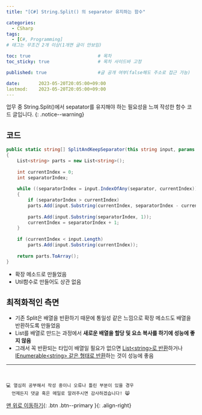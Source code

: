 ```yaml
---
title: "[C#] String.Split() 의 separator 유지하는 함수"

categories:
  - CSharp
tags:
  - [C#, Programming]
# 태그는 무조건 2개 이상(1개면 글이 안보임)

toc: true                         # 목차
toc_sticky: true                  # 목차 사이드바 고정

published: true                   #글 공개 여부(false해도 주소로 접근 가능)

date:       2023-05-20T20:05:00+09:00
lastmod:    2023-05-20T20:05:00+09:00
---
```


<!-- description : 25자에서 160자 사이 -->
업무 중 String.Split()에서 sepatator를 유지해야 하는 필요성을 느껴 작성한 함수 코드 글입니다.
{: .notice--warning}

## 코드

```c#
public static string[] SplitAndKeepSeparator(this string input, params char[] separator)
{
    List<string> parts = new List<string>();
 
    int currentIndex = 0;
    int separatorIndex;
 
    while ((separatorIndex = input.IndexOfAny(separator, currentIndex)) >= 0)
    {
        if (separatorIndex > currentIndex)
        parts.Add(input.Substring(currentIndex, separatorIndex - currentIndex));
 
        parts.Add(input.Substring(separatorIndex, 1));
        currentIndex = separatorIndex + 1;
    }
 
    if (currentIndex < input.Length)
        parts.Add(input.Substring(currentIndex));
 
    return parts.ToArray();
}
```

- 확장 메소드로 만들었음
- Util함수로 만들어도 상관 없음

## 최적화적인 측면

- 기존 Split은 배열을 반환하기 때문에 통일성 같은 느낌으로 확장 메소드도 배열을 반환하도록 만들었음
- List를 배열로 만드는 과정에서 **새로운 배열을 할당 및 요소 복사를 하기에 성능에 좋지 않음**
- 그래서 꼭 반환되는 타입이 배열일 필요가 없으면 <u>List&lt;string&gt;로 반환</u>하거나 <u>IEnumerable&lt;string&gt; 같은 형태로 반환</u>하는 것이 성능에 좋음

***
<br>

    💻 열심히 공부해서 작성 중이니 오류나 틀린 부분이 있을 경우 
      언제든지 댓글 혹은 메일로 알려주시면 감사하겠습니다! 😸


[맨 위로 이동하기](#){: .btn .btn--primary }{: .align-right}
